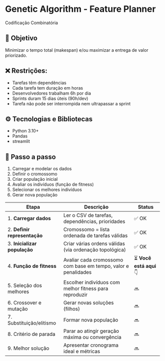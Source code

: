 # Genetic Algorithm - Feature Planner
Codificação Combinatória

## 🎯 Objetivo
Minimizar o tempo total (makespan) e/ou maximizar a entrega de valor priorizado.

## ❌ Restrições:
- Tarefas têm dependências
- Cada tarefa tem duração em horas
- Desenvolvedores trabalham 6h por dia
- Sprints duram 15 dias úteis (90h/dev)
- Tarefa não pode ser interrompida nem ultrapassar a sprint

## ⚙️ Tecnologias e Bibliotecas
- Python 3.10+
- Pandas
- streamlit

## 📁 Passo a passo
1.  Carregar e modelar os dados
2.  Definir o cromossomo
3.  Criar população inicial
4.  Avaliar os indivíduos (função de fitness)
7.  Selecionar os melhores indivíduos
8.  Gerar nova população


| Etapa                        | Descrição                                                      | Status                  |
| ---------------------------- | -------------------------------------------------------------- | ----------------------- |
| 1. **Carregar dados**        | Ler o CSV de tarefas, dependências, prioridades                | ✅ OK                    |
| 2. **Definir representação** | Cromossomo = lista ordenada de tarefas válidas                 | ✅ OK                    |
| 3. **Inicializar população** | Criar várias ordens válidas (via ordenação topológica)         | ✅ OK                    |
| 4. **Função de fitness**     | Avaliar cada cromossomo com base em tempo, valor e penalidades | ⏳ **Você está aqui** 👇 |
| 5. Seleção dos melhores      | Escolher indivíduos com melhor fitness para reproduzir         | 🔜                      |
| 6. Crossover e mutação       | Gerar novas soluções (filhos)                                  | 🔜                      |
| 7. Substituição/elitismo     | Formar nova população                                          | 🔜                      |
| 8. Critério de parada        | Parar ao atingir geração máxima ou convergência                | 🔜                      |
| 9. Melhor solução            | Apresentar cronograma ideal e métricas                         | 🔜                      |
